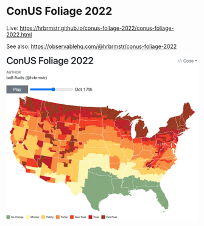 # ConUS Foliage 2022

Live: https://hrbrmstr.github.io/conus-foliage-2022/conus-foliage-2022.html

See also: https://observablehq.com/@hrbrmstr/conus-foliage-2022

![foliage map](foliage.png)